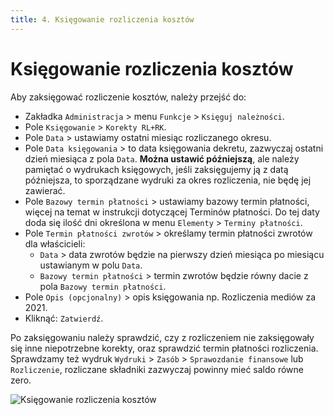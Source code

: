 ```yaml
---
title: 4. Księgowanie rozliczenia kosztów
---
```


# Księgowanie rozliczenia kosztów

Aby zaksięgować rozliczenie kosztów, należy przejść do:

- Zakładka `Administracja` > menu `Funkcje` > `Księguj należności`.
- Pole `Księgowanie` > `Korekty RL+RK`.
- Pole `Data` > ustawiamy ostatni miesiąc rozliczanego okresu.
- Pole `Data księgowania` > to data księgowania dekretu, zazwyczaj ostatni dzień miesiąca z pola `Data`. **Można ustawić późniejszą**, ale należy pamiętać o wydrukach księgowych, jeśli zaksięgujemy ją z datą późniejsza, to sporządzane wydruki za okres rozliczenia, nie będę jej zawierać.
- Pole `Bazowy termin płatności` > ustawiamy bazowy termin płatności, więcej na temat w instrukcji dotyczącej Terminów płatności. Do tej daty doda się ilość dni określona w menu `Elementy` > `Terminy płatności`.
- Pole `Termin płatności zwrotów` > określamy termin płatności zwrotów dla właścicieli:
  - `Data` > data zwrotów będzie na pierwszy dzień miesiąca po miesiącu ustawianym w polu `Data`.
  - `Bazowy termin płatności` > termin zwrotów będzie równy dacie z pola `Bazowy termin płatności`.
- Pole `Opis (opcjonalny)` > opis księgowania np. Rozliczenia mediów za 2021.
- Kliknąć: `Zatwierdź`. 

Po zaksięgowaniu należy sprawdzić, czy z rozliczeniem nie zaksięgowały się inne niepotrzebne korekty, oraz sprawdzić termin płatności rozliczenia. Sprawdzamy też wydruk `Wydruki` > `Zasób` > `Sprawozdanie finansowe` lub `Rozliczenie`, rozliczane składniki zazwyczaj powinny mieć saldo równe zero.

![Księgowanie rozliczenia kosztów](ksiegowanierozliczeniakosztow.gif)